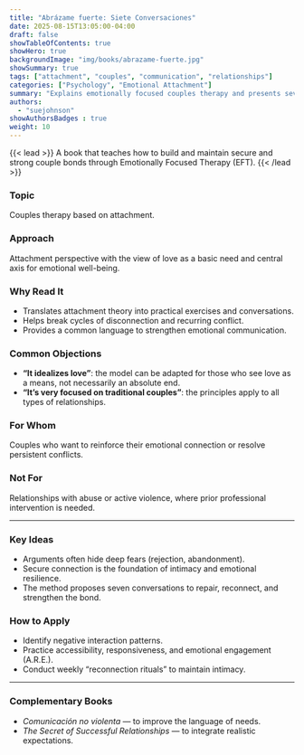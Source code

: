 ```yaml
---
title: "Abrázame fuerte: Siete Conversaciones"
date: 2025-08-15T13:05:00-04:00
draft: false
showTableOfContents: true
showHero: true
backgroundImage: "img/books/abrazame-fuerte.jpg"
showSummary: true
tags: ["attachment", "couples", "communication", "relationships"]
categories: ["Psychology", "Emotional Attachment"]
summary: "Explains emotionally focused couples therapy and presents seven key conversations to strengthen the bond."
authors:
  - "suejohnson"
showAuthorsBadges : true
weight: 10
---
```


{{< lead >}}
A book that teaches how to build and maintain secure and strong couple bonds through Emotionally Focused Therapy (EFT).
{{< /lead >}}

### Topic
Couples therapy based on attachment.

### Approach
Attachment perspective with the view of love as a basic need and central axis for emotional well-being.

### Why Read It
* Translates attachment theory into practical exercises and conversations.
* Helps break cycles of disconnection and recurring conflict.
* Provides a common language to strengthen emotional communication.

### Common Objections
- **“It idealizes love”**: the model can be adapted for those who see love as a means, not necessarily an absolute end.
- **“It’s very focused on traditional couples”**: the principles apply to all types of relationships.

### For Whom
Couples who want to reinforce their emotional connection or resolve persistent conflicts.

### Not For
Relationships with abuse or active violence, where prior professional intervention is needed.

---

### Key Ideas
- Arguments often hide deep fears (rejection, abandonment).
- Secure connection is the foundation of intimacy and emotional resilience.
- The method proposes seven conversations to repair, reconnect, and strengthen the bond.

### How to Apply
- Identify negative interaction patterns.
- Practice accessibility, responsiveness, and emotional engagement (A.R.E.).
- Conduct weekly “reconnection rituals” to maintain intimacy.

---

### Complementary Books
- *Comunicación no violenta* — to improve the language of needs.
- *The Secret of Successful Relationships* — to integrate realistic expectations.
